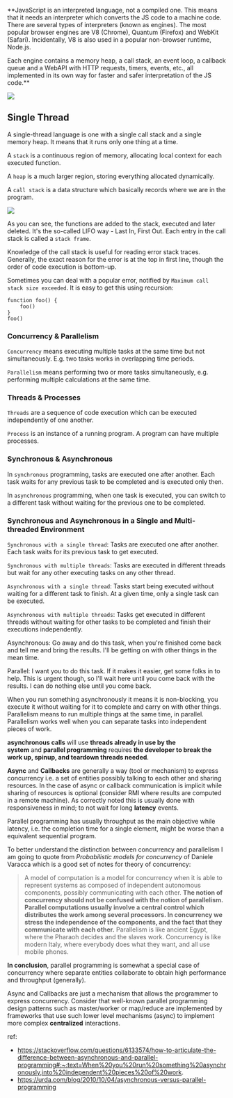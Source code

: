 
**JavaScript is an interpreted language, not a compiled one. This means that it needs an interpreter which converts the JS code to a machine code. There are several types of interpreters (known as engines). The most popular browser engines are V8 (Chrome), Quantum (Firefox) and WebKit (Safari). Incidentally, V8 is also used in a popular non-browser runtime, Node.js.

Each engine contains a memory heap, a call stack, an event loop, a callback queue and a WebAPI with HTTP requests, timers, events, etc., all implemented in its own way for faster and safer interpretation of the JS code.**




![](https://thecodest.co/images/uploaded/2020/03/asynchronous-and-single-threaded-javascript-meet-the-event-loop/runtime-architecture.png)


## **Single Thread**

A single-thread language is one with a single call stack and a single memory heap. It means that it runs only one thing at a time.

A `stack` is a continuous region of memory, allocating local context for each executed function.

A `heap` is a much larger region, storing everything allocated dynamically.

A `call stack` is a data structure which basically records where we are in the program.


![](https://thecodest.co/images/uploaded/2020/03/asynchronous-and-single-threaded-javascript-meet-the-event-loop/stack.gif)

As you can see, the functions are added to the stack, executed and later deleted. It's the so-called LIFO way - Last In, First Out. Each entry in the call stack is called a `stack frame`.

Knowledge of the call stack is useful for reading error stack traces. Generally, the exact reason for the error is at the top in first line, though the order of code execution is bottom-up.

Sometimes you can deal with a popular error, notified by `Maximum call stack size exceeded`. It is easy to get this using recursion:

```
function foo() {
    foo()
}
foo()
```




### **Concurrency & Parallelism**

`Concurrency` means executing multiple tasks at the same time but not simultaneously. E.g. two tasks works in overlapping time periods.

`Parallelism` means performing two or more tasks simultaneously, e.g. performing multiple calculations at the same time.

### [](https://thecodest.co/blog/asynchronous-and-single-threaded-javascript-meet-the-event-loop/#threads--processes)**Threads & Processes**

`Threads` are a sequence of code execution which can be executed independently of one another.

`Process` is an instance of a running program. A program can have multiple processes.

### [](https://thecodest.co/blog/asynchronous-and-single-threaded-javascript-meet-the-event-loop/#synchronous--asynchronous)**Synchronous & Asynchronous**

In `synchronous` programming, tasks are executed one after another. Each task waits for any previous task to be completed and is executed only then.

In `asynchronous` programming, when one task is executed, you can switch to a different task without waiting for the previous one to be completed.

### [](https://thecodest.co/blog/asynchronous-and-single-threaded-javascript-meet-the-event-loop/#synchronous-and-asynchronous-in-a-single-and-multi-threaded-environment)**Synchronous and Asynchronous in a Single and Multi-threaded Environment**

`Synchronous with a single thread`: Tasks are executed one after another. Each task waits for its previous task to get executed.

`Synchronous with multiple threads`: Tasks are executed in different threads but wait for any other executing tasks on any other thread.

`Asynchronous with a single thread`: Tasks start being executed without waiting for a different task to finish. At a given time, only a single task can be executed.

`Asynchronous with multiple threads`: Tasks get executed in different threads without waiting for other tasks to be completed and finish their executions independently.



Asynchronous: Go away and do this task, when you're finished come back and tell me and bring the results. I'll be getting on with other things in the mean time.

Parallel: I want you to do this task. If it makes it easier, get some folks in to help. This is urgent though, so I'll wait here until you come back with the results. I can do nothing else until you come back.


When you run something asynchronously it means it is non-blocking, you execute it without waiting for it to complete and carry on with other things. Parallelism means to run multiple things at the same time, in parallel. Parallelism works well when you can separate tasks into independent pieces of work.





**asynchronous calls** will use **threads already in use by the system** and **parallel programming** requires **the developer to break the work up, spinup, and teardown threads needed**.


**Async** and **Callbacks** are generally a way (tool or mechanism) to express concurrency i.e. a set of entities possibly talking to each other and sharing resources. In the case of async or callback communication is implicit while sharing of resources is optional (consider RMI where results are computed in a remote machine). As correctly noted this is usually done with responsiveness in mind; to not wait for long **latency** events.

Parallel programming has usually throughput as the main objective while latency, i.e. the completion time for a single element, might be worse than a equivalent sequential program.

To better understand the distinction between concurrency and parallelism I am going to quote from _Probabilistic models for concurrency_ of Daniele Varacca which is a good set of notes for theory of concurrency:

> A model of computation is a model for concurrency when it is able to represent systems as composed of independent autonomous components, possibly communicating with each other. **The notion of concurrency should not be confused with the notion of parallelism. Parallel computations usually involve a central control which distributes the work among several processors. In concurrency we stress the independence of the components, and the fact that they communicate with each other.** Parallelism is like ancient Egypt, where the Pharaoh decides and the slaves work. Concurrency is like modern Italy, where everybody does what they want, and all use mobile phones.

**In conclusion**, parallel programming is somewhat a special case of concurrency where separate entities collaborate to obtain high performance and throughput (generally).

Async and Callbacks are just a mechanism that allows the programmer to express concurrency. Consider that well-known parallel programming design patterns such as master/worker or map/reduce are implemented by frameworks that use such lower level mechanisms (async) to implement more complex **centralized** interactions.

ref:
- https://stackoverflow.com/questions/6133574/how-to-articulate-the-difference-between-asynchronous-and-parallel-programming#:~:text=When%20you%20run%20something%20asynchronously,into%20independent%20pieces%20of%20work.
- https://urda.com/blog/2010/10/04/asynchronous-versus-parallel-programming